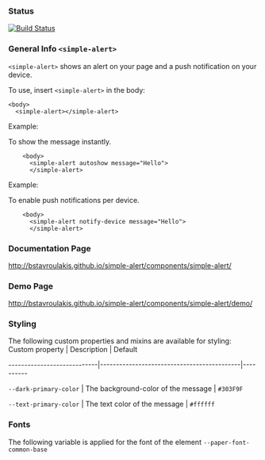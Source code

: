 ### Status
[![Build Status](https://travis-ci.org/bstavroulakis/simple-alert.svg?branch=master)](https://travis-ci.org/bstavroulakis/simple-alert)

### General Info `<simple-alert>`

`<simple-alert>` shows an alert on your page and a push notification on your device.

To use, insert `<simple-alert>` in the body:

    <body>
      <simple-alert></simple-alert>

Example:

To show the message instantly.
```
    <body>
      <simple-alert autoshow message="Hello">
      </simple-alert>
``` 


Example:

To enable push notifications per device.

```
    <body>
      <simple-alert notify-device message="Hello">
      </simple-alert>
``` 


### Documentation Page

http://bstavroulakis.github.io/simple-alert/components/simple-alert/

### Demo Page

http://bstavroulakis.github.io/simple-alert/components/simple-alert/demo/

### Styling
The following custom properties and mixins are available for styling:
Custom property | Description | Default

----------------------------|--------------------------------------------|----------

`--dark-primary-color` | The background-color of the message | `#303F9F`

`--text-primary-color` | The text color of the message       | `#ffffff`

### Fonts
The following variable is applied for the font of the element
`--paper-font-common-base`